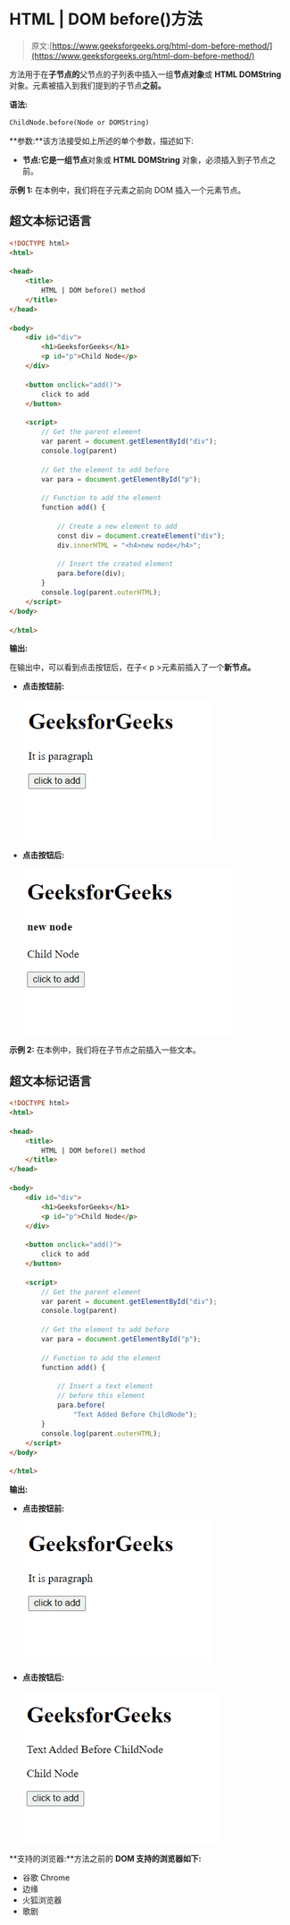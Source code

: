 # HTML | DOM before()方法

> 原文:[https://www.geeksforgeeks.org/html-dom-before-method/](https://www.geeksforgeeks.org/html-dom-before-method/)

方法用于在**子节点的**父节点的子列表中插入一组**节点对象**或 **HTML DOMString** 对象。元素被插入到我们提到的子节点**之前。**

**语法:**

```html
ChildNode.before(Node or DOMString)
```

**参数:**该方法接受如上所述的单个参数，描述如下:

*   **节点:**它是一组**节点**对象或 **HTML DOMString** 对象，必须插入到子节点之前。

**示例 1:** 在本例中，我们将在子元素之前向 DOM 插入一个元素节点。

## 超文本标记语言

```html
<!DOCTYPE html>
<html>

<head>
    <title>
        HTML | DOM before() method
    </title>
</head>

<body>
    <div id="div">
        <h1>GeeksforGeeks</h1>
        <p id="p">Child Node</p>
    </div>

    <button onclick="add()">
        click to add
    </button>

    <script>
        // Get the parent element
        var parent = document.getElementById("div");
        console.log(parent)

        // Get the element to add before
        var para = document.getElementById("p");

        // Function to add the element
        function add() {

            // Create a new element to add
            const div = document.createElement("div");
            div.innerHTML = "<h4>new node</h4>";

            // Insert the created element
            para.before(div);
        }
        console.log(parent.outerHTML);
    </script>
</body>

</html>
```

**输出:**

在输出中，可以看到点击按钮后，在子< p >元素前插入了一个**新节点。**

*   **点击按钮前:**

    ![](img/3a9d8f885d547ce156e3e1236540e671.png)

*   **点击按钮后:**

    ![](img/d5255ff0bcc37916a824c42e291a9f33.png)

**示例 2:** 在本例中，我们将在子节点之前插入一些文本。

## 超文本标记语言

```html
<!DOCTYPE html>
<html>

<head>
    <title>
        HTML | DOM before() method
    </title>
</head>

<body>
    <div id="div">
        <h1>GeeksforGeeks</h1>
        <p id="p">Child Node</p>
    </div>

    <button onclick="add()">
        click to add
    </button>

    <script>
        // Get the parent element
        var parent = document.getElementById("div");
        console.log(parent)

        // Get the element to add before
        var para = document.getElementById("p");

        // Function to add the element
        function add() {

            // Insert a text element
            // before this element
            para.before(
                "Text Added Before ChildNode");
        }
        console.log(parent.outerHTML);
    </script>
</body>

</html>
```

**输出:**

*   **点击按钮前:**

    ![](img/3a9d8f885d547ce156e3e1236540e671.png)

*   **点击按钮后:**

    ![](img/91d7fb105b57c217611e8ad1b8db8293.png)

**支持的浏览器:**方法之前的 **DOM 支持的浏览器如下:**

*   谷歌 Chrome
*   边缘
*   火狐浏览器
*   歌剧